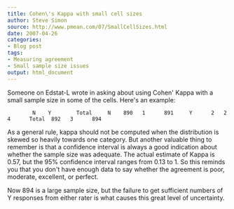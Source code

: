 ```yaml
---
title: Cohen\'s Kappa with small cell sizes
author: Steve Simon
source: http://www.pmean.com/07/SmallCellSizes.html
date: 2007-04-26
categories:
- Blog post
tags:
- Measuring agreement
- Small sample size issues
output: html_document
---
```

Someone on Edstat-L wrote in asking about using Cohen\' Kappa with a
small sample size in some of the cells. Here\'s an example:

`        N    Y        Total     N    890   1      891     Y      2   2        4      Total  892   3      894`

As a general rule, kappa should not be computed when the distribution is
skewed so heavily towards one category. But another valuable thing to
remember is that a confidence interval is always a good indication about
whether the sample size was adequate. The actual estimate of Kappa is
0.57, but the 95% confidence interval ranges from 0.13 to 1. So this
reminds you that you don\'t have enough data to say whether the
agreement is poor, moderate, excellent, or perfect.

Now 894 is a large sample size, but the failure to get sufficient
numbers of Y responses from either rater is what causes this great level
of uncertainty.
